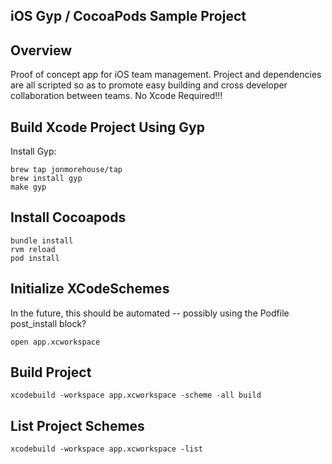 iOS Gyp / CocoaPods Sample Project
----------------------------------

Overview
--------

Proof of concept app for iOS team management. Project and dependencies are all scripted so as to promote easy building and cross developer collaboration between teams. No Xcode Required!!!

Build Xcode Project Using Gyp
----------

Install Gyp:

```
brew tap jonmorehouse/tap
brew install gyp
make gyp
```
Install Cocoapods
-----------------

```
bundle install
rvm reload
pod install
```

Initialize XCodeSchemes
-----------------------

In the future, this should be automated -- possibly using the Podfile post_install block?

```
open app.xcworkspace
```

Build Project
------------

```
xcodebuild -workspace app.xcworkspace -scheme -all build
```

List Project Schemes
------------

```
xcodebuild -workspace app.xcworkspace -list
```

